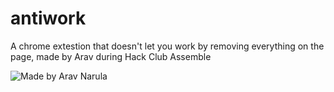 # antiwork
A chrome extestion that doesn't let you work by removing everything on the page, made by Arav during Hack Club Assemble

![Made by Arav Narula](https://badger-wtf.vercel.app/api/v1/image?borderColor=%23141e42&borderWidth=4&startBg=%23141e42&startText=%23f2eee3&startLabel=Made+by&endBg=%23eaab10&endText=%23141e42&endLabel=Arav+Narula&rtl=0)
